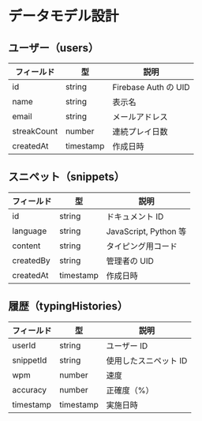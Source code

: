 # データモデル設計

## ユーザー（users）

| フィールド  | 型        | 説明                 |
| ----------- | --------- | -------------------- |
| id          | string    | Firebase Auth の UID |
| name        | string    | 表示名               |
| email       | string    | メールアドレス       |
| streakCount | number    | 連続プレイ日数       |
| createdAt   | timestamp | 作成日時             |

## スニペット（snippets）

| フィールド | 型        | 説明                  |
| ---------- | --------- | --------------------- |
| id         | string    | ドキュメント ID       |
| language   | string    | JavaScript, Python 等 |
| content    | string    | タイピング用コード    |
| createdBy  | string    | 管理者の UID          |
| createdAt  | timestamp | 作成日時              |

## 履歴（typingHistories）

| フィールド | 型        | 説明                  |
| ---------- | --------- | --------------------- |
| userId     | string    | ユーザー ID           |
| snippetId  | string    | 使用したスニペット ID |
| wpm        | number    | 速度                  |
| accuracy   | number    | 正確度（%）           |
| timestamp  | timestamp | 実施日時              |
